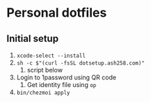 # Personal dotfiles

## Initial setup

1. `xcode-select --install`
1. `sh -c $"(curl -fsSL dotsetup.ash258.com)"`
   1. script below
1. Login to 1password using QR code
   1. Get identity file using `op`
1. `bin/chezmoi apply`
